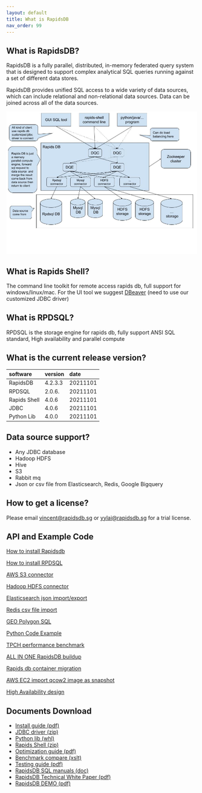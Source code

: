 ```yaml
---
layout: default
title: What is RapidsDB
nav_order: 99
---
```


## What is RapidsDB?

RapidsDB is a fully parallel, distributed, in-memory federated query system that is designed to support
complex analytical SQL queries running against a set of different data stores.

RapidsDB provides unified SQL access to a wide variety of data sources, which can include relational and
non-relational data sources. Data can be joined across all of the data sources.

![Branching](/images/architecture.jpg)

## What is Rapids Shell?

The command line toolkit for remote access rapids db, full support for windows/linux/mac.
For the UI tool we suggest [DBeaver](https://dbeaver.io) (need to use our customized JDBC driver)

## What is RPDSQL?

RPDSQL is the storage engine for rapids db, fully support ANSI SQL standard, High availability
and parallel compute

## What is the current release version?

| software      | version    | date      |
|:--------------|:-----------|:----------|
| RapidsDB      | 4.2.3.3    | 20211101  |
| RPDSQL        | 2.0.6.     | 20211101  |
| Rapids Shell  | 4.0.6      | 20211101  |
| JDBC          | 4.0.6      | 20211101  |
| Python Lib    | 4.0.0      | 20211101  |

## Data source support?

* Any JDBC database
* Hadoop HDFS
* Hive
* S3
* Rabbit mq
* Json or csv file from Elasticsearch, Redis, Google Bigquery

## How to get a license?

Please email vincent@rapidsdb.sg or yylai@rapidsdb.sg for a trial license.

## API and Example Code

[How to install Rapidsdb](./rapidsdb_install.html)

[How to install RPDSQL](./rpdsql_install.html)

[AWS S3 connector](./s3_connector.html)

[Hadoop HDFS connector](./hdfs.html)

[Elasticsearch json import/export](./elasticsearch_json.html)

[Redis csv file import](./redis_csv.html)

[GEO Polygon SQL](./geo_sql.html)

[Python Code Example](./python_example.html)

[TPCH performance benchmark](./tpch.html)

[ALL IN ONE RapidsDB buildup](./all_in_one.html)

[Rapids db container migration](./container_migration.html)

[AWS EC2 import qcow2 image as snapshot](./snapshot.html)

[High Availability design](./ha.html)

## Documents Download

* [Install guide (pdf)](/download/RapidsDB_Installation_and_Management_Guide_Release_v4.2.3.2%20(1).pdf)
* [JDBC driver (zip)](/download/rapids-jdbc-4.0.6.jar.zip)
* [Python lib (whl)](/download/pyRDP-4.0.0-py3-none-any.whl)
* [Rapids Shell (zip)](https://drive.google.com/file/d/1HzmZSIP6C3dEW4EiFI1XQY1lwawiEzEM/view?usp=sharing)
* [Optimization guide (pdf)](/download/数据库性能优化手册.pdf)
* [Benchmark compare (xslt)](/download/TPCH结果对比%20(1).xlsx)
* [Testing guide (pdf)](/download/testing-guide-EN.pdf)
* [RapidsDB SQL manuals (doc)](/download/RapidsDB%20SQL%E8%AF%AD%E6%B3%95%E6%8C%87%E5%8D%97v2.0.doc)
* [RapidsDB Technical White Paper (pdf)](/download/RapidsDB%20Technical%20White%20Paper.pdf)
* [RapidsDB DEMO (pdf)](/download/RapidsDB%20DEMO%20V1.2.pdf)
